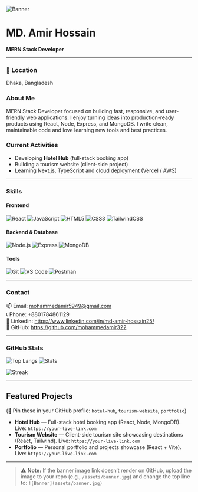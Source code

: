 <!-- Banner Image -->
![Banner](https://i.ibb.co.com/fVGHk0d6/1754651695936.jpg)

# MD. Amir Hossain  
**MERN Stack Developer**

---

### 📍 Location
Dhaka, Bangladesh

### About Me
MERN Stack Developer focused on building fast, responsive, and user-friendly web applications. I enjoy turning ideas into production-ready products using React, Node, Express, and MongoDB. I write clean, maintainable code and love learning new tools and best practices.

### Current Activities
- Developing **Hotel Hub** (full-stack booking app)  
- Building a tourism website (client-side project)  
- Learning Next.js, TypeScript and cloud deployment (Vercel / AWS)

---

### Skills

#### Frontend
![React](https://img.shields.io/badge/-React-20232A?style=flat&logo=react) 
![JavaScript](https://img.shields.io/badge/-JavaScript-F7DF1E?style=flat&logo=javascript&logoColor=black) 
![HTML5](https://img.shields.io/badge/-HTML5-E34F26?style=flat&logo=html5) 
![CSS3](https://img.shields.io/badge/-CSS3-1572B6?style=flat&logo=css3) 
![TailwindCSS](https://img.shields.io/badge/-Tailwind-06B6D4?style=flat&logo=tailwind-css)

#### Backend & Database
![Node.js](https://img.shields.io/badge/-Node.js-339933?style=flat&logo=node.js) 
![Express](https://img.shields.io/badge/-Express-000000?style=flat&logo=express) 
![MongoDB](https://img.shields.io/badge/-MongoDB-47A248?style=flat&logo=mongodb)

#### Tools
![Git](https://img.shields.io/badge/-Git-F05032?style=flat&logo=git) 
![VS Code](https://img.shields.io/badge/-VSCode-007ACC?style=flat&logo=visual-studio-code) 
![Postman](https://img.shields.io/badge/-Postman-FF6C37?style=flat&logo=postman)

---

### Contact
📫 Email: mohammedamir5949@gmail.com  
📞 Phone: +8801784861129  
🔗 LinkedIn: https://www.linkedin.com/in/md-amir-hossain25/  
🔗 GitHub: https://github.com/mohammedamir322

---

### GitHub Stats
![Top Langs](https://github-readme-stats.vercel.app/api/top-langs/?username=mohammedamir322&layout=compact)
![Stats](https://github-readme-stats.vercel.app/api?username=mohammedamir322&show_icons=true)

![Streak](https://github-readme-streak-stats.herokuapp.com/?user=mohammedamir322)

---

## Featured Projects
(📌 Pin these in your GitHub profile: `hotel-hub`, `tourism-website`, `portfolio`)

- **Hotel Hub** — Full-stack hotel booking app (React, Node, MongoDB). Live: `https://your-live-link.com`  
- **Tourism Website** — Client-side tourism site showcasing destinations (React, Tailwind). Live: `https://your-live-link.com`  
- **Portfolio** — Personal portfolio and projects showcase (React + Vite). Live: `https://your-live-link.com`

---

> ⚠️ **Note:** If the banner image link doesn’t render on GitHub, upload the image to your repo (e.g., `/assets/banner.jpg`) and change the top line to:
> `![Banner](assets/banner.jpg)`


